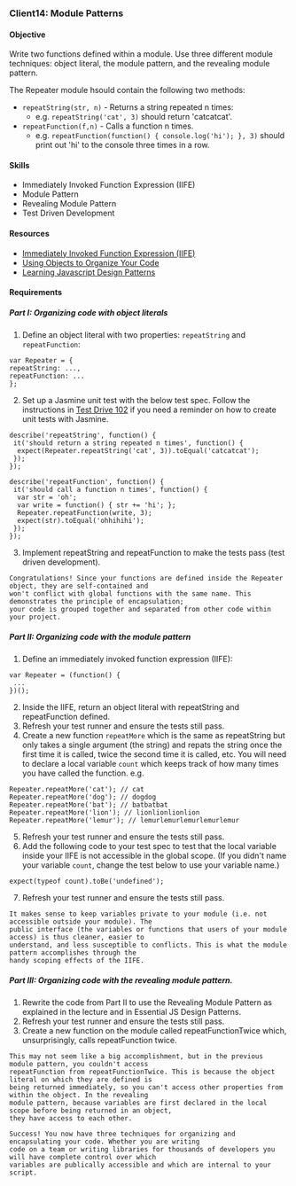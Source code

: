 ### Client14: Module Patterns

#### Objective

Write two functions defined within a module. Use three different module techniques: object literal, the module pattern, and the revealing module pattern.

The Repeater module hsould contain the following two methods:
* `repeatString(str, n)` - Returns a string repeated n times:
  * e.g. `repeatString('cat', 3)` should return 'catcatcat'.
* `repeatFunction(f,n)` - Calls a function n times.
  * e.g. `repeatFunction(function() { console.log('hi'); }, 3)` should print out 'hi' to the console three times in a row.

#### Skills
* Immediately Invoked Function Expression (IIFE)
* Module Pattern
* Revealing Module Pattern
* Test Driven Development

#### Resources
* [Immediately Invoked Function Expression (IIFE)](http://benalman.com/news/2010/11/immediately-invoked-function-expression/)
* [Using Objects to Organize Your Code](http://rmurphey.com/blog/2009/10/15/using-objects-to-organize-your-code/)
* [Learning Javascript Design Patterns](http://addyosmani.com/resources/essentialjsdesignpatterns/book/)

#### Requirements

##### Part I: Organizing code with object literals
1. Define an object literal with two properties: `repeatString` and `repeatFunction`:

  ```
 var Repeater = {
  repeatString: ...,
  repeatFunction: ...
};
  ```
2. Set up a Jasmine unit test with the below test spec. Follow the instructions in [Test Drive 102](http://fall2013.refactoru.com/exercises/client-js/test-drive-102) if you need a reminder on how to create unit tests with Jasmine.
  ```
  describe('repeatString', function() {
   it('should return a string repeated n times', function() {
    expect(Repeater.repeatString('cat', 3)).toEqual('catcatcat');
   });
  });
  
  describe('repeatFunction', function() {
   it('should call a function n times', function() {
    var str = 'oh';
    var write = function() { str += 'hi'; };
    Repeater.repeatFunction(write, 3);
    expect(str).toEqual('ohhihihi');
   });
  });
  ```
3. Implement repeatString and repeatFunction to make the tests pass (test driven development).
```
Congratulations! Since your functions are defined inside the Repeater object, they are self-contained and
won't conflict with global functions with the same name. This demonstrates the principle of encapsulation;
your code is grouped together and separated from other code within your project.
```

##### Part II: Organizing code with the module pattern
1. Define an immediately invoked function expression (IIFE):

  ```
  var Repeater = (function() {
   ...
  })();
  ```
2. Inside the IIFE, return an object literal with repeatString and repeatFunction defined.
3. Refresh your test runner and ensure the tests still pass.
4. Create a new function `repeatMore` which is the same as repeatString but only takes a single argument (the string) and repats the string once the first time it is called, twice the second time it is called, etc. You will need to declare a local variable `count` which keeps track of how many times you have called the function.
e.g.

  ```
  Repeater.repeatMore('cat'); // cat
  Repeater.repeatMore('dog'); // dogdog
  Repeater.repeatMore('bat'); // batbatbat
  Repeater.repeatMore('lion'); // lionlionlionlion
  Repeater.repeatMore('lemur'); // lemurlemurlemurlemurlemur
  ```
5. Refresh your test runner and ensure the tests still pass.
6. Add the following code to your test spec to test that the local variable inside your IIFE is not accessible in the global scope. (If you didn't name your variable `count`, change the test below to use your variable name.)

  ```
  expect(typeof count).toBe('undefined');
  ```
7. Refresh your test runner and ensure the tests still pass.

  ```
  It makes sense to keep variables private to your module (i.e. not accessible outside your module). The
public interface (the variables or functions that users of your module access) is thus cleaner, easier to
understand, and less susceptible to conflicts. This is what the module pattern accomplishes through the
handy scoping effects of the IIFE.
  ```

##### Part III: Organizing code with the revealing module pattern.
1. Rewrite the code from Part II to use the Revealing Module Pattern as explained in the lecture and in Essential JS Design Patterns.
2. Refresh your test runner and ensure the tests still pass.
3. Create a new function on the module called repeatFunctionTwice which, unsurprisingly, calls repeatFunction twice.

  ```
  This may not seem like a big accomplishment, but in the previous module pattern, you couldn't access
repeatFunction from repeatFunctionTwice. This is because the object literal on which they are defined is
being returned immediately, so you can't access other properties from within the object. In the revealing
module pattern, because variables are first declared in the local scope before being returned in an object,
they have access to each other.
  ```
  
```
Success! You now have three techniques for organizing and encapsulating your code. Whether you are writing
code on a team or writing libraries for thousands of developers you will have complete control over which
variables are publically accessible and which are internal to your script.
```
